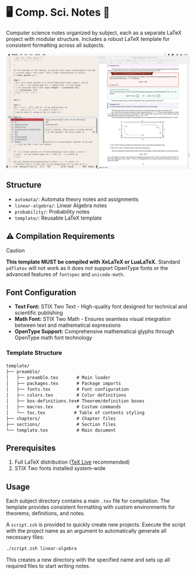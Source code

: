 # 🖥️ Comp. Sci. Notes 📓

Computer science notes organized by subject, each as a separate LaTeX project with modular structure. Includes a robust LaTeX template for consistent formatting across all subjects.

![preview](preview.png)

## Structure

- `automata/`: Automata theory notes and assignments
- `linear-algebra/`: Linear Algebra notes
- `probability/`: Probability notes
- `template/`: Reusable LaTeX template

## ⚠️ Compilation Requirements

> [!CAUTION]  
> **This template MUST be compiled with XeLaTeX or LuaLaTeX.** Standard `pdflatex` will not work as it does not support OpenType fonts or the advanced features of `fontspec` and `unicode-math`.

## Font Configuration

- **Text Font:** STIX Two Text - High-quality font designed for technical and scientific publishing
- **Math Font:** STIX Two Math - Ensures seamless visual integration between text and mathematical expressions
- **OpenType Support:** Comprehensive mathematical glyphs through OpenType math font technology

### Template Structure

```
template/
├── preamble/
│   ├── preamble.tex       # Main loader
│   ├── packages.tex       # Package imports
│   ├── fonts.tex          # Font configuration
│   ├── colors.tex         # Color definitions
│   ├── box-definitions.tex# Theorem/definition boxes
│   ├── macros.tex         # Custom commands
│   └── toc.tex           # Table of contents styling
├── chapters/              # Chapter files
├── sections/              # Section files
└── template.tex           # Main document
```

## Prerequisites

1. Full LaTeX distribution ([TeX Live](https://www.tug.org/texlive/) recommended)
2. STIX Two fonts installed system-wide

## Usage

Each subject directory contains a main `.tex` file for compilation. The template provides consistent formatting with custom environments for theorems, definitions, and notes.

A `script.zsh` is provided to quickly create new projects. Execute the script with the project name as an argument to automatically generate all necessary files:

```bash
./script.zsh linear-algebra
```

This creates a new directory with the specified name and sets up all required files to start writing notes.
